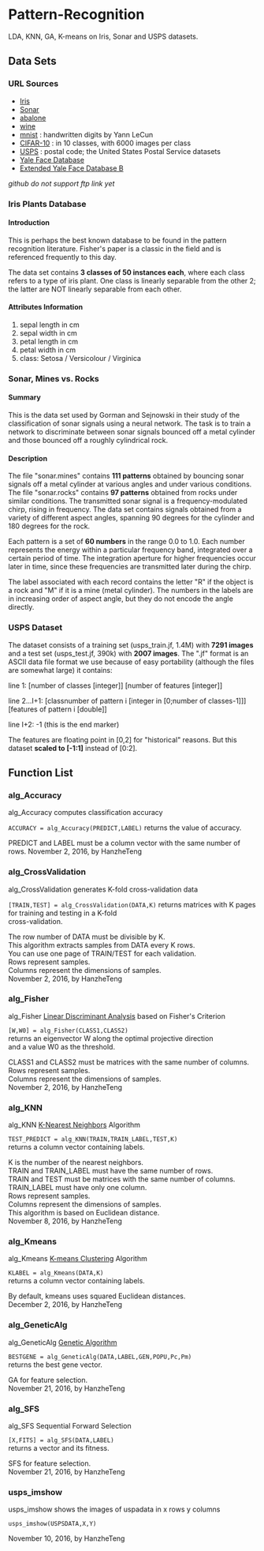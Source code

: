 # Pattern-Recognition
LDA, KNN, GA, K-means on Iris, Sonar and USPS datasets.

## Data Sets
### URL Sources
- [Iris](http://archive.ics.uci.edu/ml/datasets/Iris)
- [Sonar](http://ftp.ics.uci.edu/pub/machine-learning-databases/undocumented/connectionist-bench/sonar/)
- [abalone](http://ftp.ics.uci.edu/pub/machine-learning-databases/abalone/)
- [wine](http://ftp.ics.uci.edu/pub/machine-learning-databases/wine/)
- [mnist](http://yann.lecun.com/exdb/mnist/) : handwritten digits by Yann LeCun
- [CIFAR-10](http://www.cs.toronto.edu/~kriz/cifar.html) : in 10 classes, with 6000 images per class
- [USPS](http://www-i6.informatik.rwth-aachen.de/~keysers/usps.html) :  postal code; the United States Postal Service datasets
- [Yale Face Database](http://vision.ucsd.edu/content/yale-face-database)
- [Extended Yale Face Database B](http://vision.ucsd.edu/~leekc/ExtYaleDatabase/ExtYaleB.html)

*github do not support ftp link yet*

### Iris Plants Database
#### Introduction
This is perhaps the best known database to be found in the pattern recognition literature. Fisher's paper is a classic in the field and is referenced frequently to this day.

The data set contains **3 classes of 50 instances each**, where each class refers to a type of iris plant. One class is linearly separable from the other 2; the latter are NOT linearly separable from each other.

#### Attributes Information
1. sepal length in cm
2. sepal width in cm
3. petal length in cm
4. petal width in cm
5. class: Setosa / Versicolour / Virginica

### Sonar, Mines vs. Rocks
#### Summary
This is the data set used by Gorman and Sejnowski in their study
of the classification of sonar signals using a neural network.  The
task is to train a network to discriminate between sonar signals bounced
off a metal cylinder and those bounced off a roughly cylindrical rock.

#### Description
The file "sonar.mines" contains **111 patterns** obtained by bouncing sonar
signals off a metal cylinder at various angles and under various
conditions.  The file "sonar.rocks" contains **97 patterns** obtained from
rocks under similar conditions.  The transmitted sonar signal is a
frequency-modulated chirp, rising in frequency.  The data set contains
signals obtained from a variety of different aspect angles, spanning 90
degrees for the cylinder and 180 degrees for the rock.

Each pattern is a set of **60 numbers** in the range 0.0 to 1.0.  Each number
represents the energy within a particular frequency band, integrated over
a certain period of time.  The integration aperture for higher frequencies
occur later in time, since these frequencies are transmitted later during
the chirp.

The label associated with each record contains the letter "R" if the object
is a rock and "M" if it is a mine (metal cylinder).  The numbers in the
labels are in increasing order of aspect angle, but they do not encode the
angle directly.

### USPS Dataset
The dataset consists of a training set (usps_train.jf, 1.4M) with **7291 images** and a test set (usps_test.jf, 390k) with **2007 images**.
The ".jf" format is an ASCII data file format we use because of easy portability (although the files are somewhat large) it contains:

line 1:
[number of classes [integer]] [number of features [integer]]

line 2...I+1:
[classnumber of pattern i [integer in [0;number of classes-1]]]
[features of pattern i [double]]

line I+2:
-1 (this is the end marker)

The features are floating point in [0,2] for "historical" reasons.
But this dataset **scaled to [-1:1]** instead of [0:2].

## Function List
### alg_Accuracy
alg_Accuracy computes classification accuracy  

  `ACCURACY = alg_Accuracy(PREDICT,LABEL)`
   returns the value of accuracy.  

   PREDICT and LABEL must be a column vector with the same number of rows.
   November 2, 2016, by HanzheTeng

### alg_CrossValidation
alg_CrossValidation generates K-fold cross-validation data  

  `[TRAIN,TEST] = alg_CrossValidation(DATA,K)`
   returns matrices with K pages for training and testing in a K-fold  
   cross-validation.  

   The row number of DATA must be divisible by K.  
   This algorithm extracts samples from DATA every K rows.  
   You can use one page of TRAIN/TEST for each validation.  
   Rows represent samples.  
   Columns represent the dimensions of samples.  
   November 2, 2016, by HanzheTeng

### alg_Fisher
alg_Fisher   [Linear Discriminant Analysis](https://en.wikipedia.org/wiki/Linear_discriminant_analysis) based on Fisher's Criterion  

   `[W,W0] = alg_Fisher(CLASS1,CLASS2)`  
   returns an eigenvector W along the optimal projective direction  
   and a value W0 as the threshold.  

   CLASS1 and CLASS2 must be matrices with the same number of columns.  
   Rows represent samples.  
   Columns represent the dimensions of samples.  
   November 2, 2016, by HanzheTeng  

### alg_KNN
alg_KNN   [K-Nearest Neighbors](https://en.wikipedia.org/wiki/K-nearest_neighbors_algorithm) Algorithm  

   `TEST_PREDICT = alg_KNN(TRAIN,TRAIN_LABEL,TEST,K)`  
   returns a column vector containing labels.  

   K is the number of the nearest neighbors.  
   TRAIN and TRAIN_LABEL must have the same number of rows.  
   TRAIN and TEST must be matrices with the same number of columns.  
   TRAIN_LABEL must have only one column.  
   Rows represent samples.  
   Columns represent the dimensions of samples.  
   This algorithm is based on Euclidean distance.  
   November 8, 2016, by HanzheTeng  

### alg_Kmeans
alg_Kmeans   [K-means Clustering](https://en.wikipedia.org/wiki/K-means_clustering) Algorithm  

   `KLABEL = alg_Kmeans(DATA,K)`  
   returns a column vector containing labels.  

   By default, kmeans uses squared Euclidean distances.  
   December 2, 2016, by HanzheTeng  

### alg_GeneticAlg
alg_GeneticAlg   [Genetic Algorithm](https://en.wikipedia.org/wiki/Genetic_algorithm)  

  `BESTGENE = alg_GeneticAlg(DATA,LABEL,GEN,POPU,Pc,Pm)`  
   returns the best gene vector.  

   GA for feature selection.  
   November 21, 2016, by HanzheTeng  

### alg_SFS
alg_SFS   Sequential Forward Selection  

   `[X,FITS] = alg_SFS(DATA,LABEL)`  
   returns a vector and its fitness.  

   SFS for feature selection.  
   November 21, 2016, by HanzheTeng  

### usps_imshow
usps_imshow shows the images of uspadata in x rows y columns  

   `usps_imshow(USPSDATA,X,Y)`

   November 10, 2016, by HanzheTeng  
